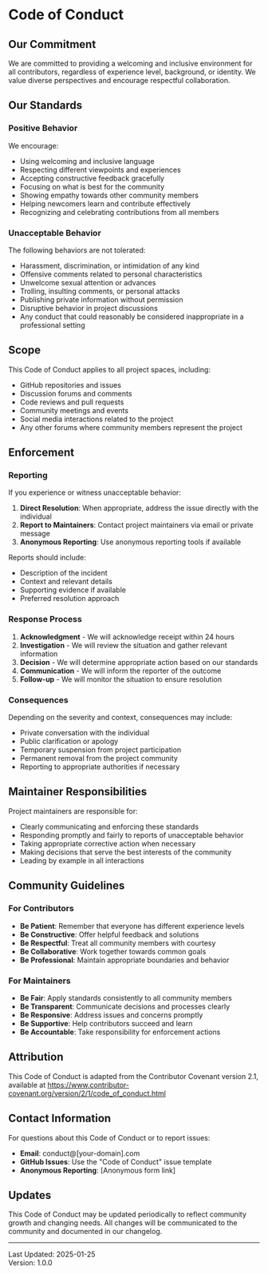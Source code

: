 # Code of Conduct

## Our Commitment

We are committed to providing a welcoming and inclusive environment for all
contributors, regardless of experience level, background, or identity. We value
diverse perspectives and encourage respectful collaboration.

## Our Standards

### Positive Behavior

We encourage:

- Using welcoming and inclusive language
- Respecting different viewpoints and experiences
- Accepting constructive feedback gracefully
- Focusing on what is best for the community
- Showing empathy towards other community members
- Helping newcomers learn and contribute effectively
- Recognizing and celebrating contributions from all members

### Unacceptable Behavior

The following behaviors are not tolerated:

- Harassment, discrimination, or intimidation of any kind
- Offensive comments related to personal characteristics
- Unwelcome sexual attention or advances
- Trolling, insulting comments, or personal attacks
- Publishing private information without permission
- Disruptive behavior in project discussions
- Any conduct that could reasonably be considered inappropriate in a
  professional setting

## Scope

This Code of Conduct applies to all project spaces, including:

- GitHub repositories and issues
- Discussion forums and comments
- Code reviews and pull requests
- Community meetings and events
- Social media interactions related to the project
- Any other forums where community members represent the project

## Enforcement

### Reporting

If you experience or witness unacceptable behavior:

1. **Direct Resolution**: When appropriate, address the issue directly with the
   individual
2. **Report to Maintainers**: Contact project maintainers via email or private
   message
3. **Anonymous Reporting**: Use anonymous reporting tools if available

Reports should include:

- Description of the incident
- Context and relevant details
- Supporting evidence if available
- Preferred resolution approach

### Response Process

1. **Acknowledgment** - We will acknowledge receipt within 24 hours
2. **Investigation** - We will review the situation and gather relevant
   information
3. **Decision** - We will determine appropriate action based on our standards
4. **Communication** - We will inform the reporter of the outcome
5. **Follow-up** - We will monitor the situation to ensure resolution

### Consequences

Depending on the severity and context, consequences may include:

- Private conversation with the individual
- Public clarification or apology
- Temporary suspension from project participation
- Permanent removal from the project community
- Reporting to appropriate authorities if necessary

## Maintainer Responsibilities

Project maintainers are responsible for:

- Clearly communicating and enforcing these standards
- Responding promptly and fairly to reports of unacceptable behavior
- Taking appropriate corrective action when necessary
- Making decisions that serve the best interests of the community
- Leading by example in all interactions

## Community Guidelines

### For Contributors

- **Be Patient**: Remember that everyone has different experience levels
- **Be Constructive**: Offer helpful feedback and solutions
- **Be Respectful**: Treat all community members with courtesy
- **Be Collaborative**: Work together towards common goals
- **Be Professional**: Maintain appropriate boundaries and behavior

### For Maintainers

- **Be Fair**: Apply standards consistently to all community members
- **Be Transparent**: Communicate decisions and processes clearly
- **Be Responsive**: Address issues and concerns promptly
- **Be Supportive**: Help contributors succeed and learn
- **Be Accountable**: Take responsibility for enforcement actions

## Attribution

This Code of Conduct is adapted from the Contributor Covenant version 2.1,
available at
https://www.contributor-covenant.org/version/2/1/code_of_conduct.html

## Contact Information

For questions about this Code of Conduct or to report issues:

- **Email**: conduct@[your-domain].com
- **GitHub Issues**: Use the "Code of Conduct" issue template
- **Anonymous Reporting**: [Anonymous form link]

## Updates

This Code of Conduct may be updated periodically to reflect community growth and
changing needs. All changes will be communicated to the community and documented
in our changelog.

---

Last Updated: 2025-01-25  
Version: 1.0.0

